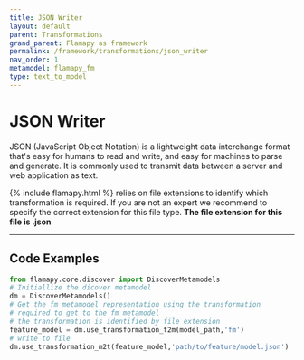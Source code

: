 ```yaml
---
title: JSON Writer
layout: default
parent: Transformations
grand_parent: Flamapy as framework
permalink: /framework/transformations/json_writer
nav_order: 1
metamodel: flamapy_fm
type: text_to_model
---
```


# JSON Writer
JSON (JavaScript Object Notation) is a lightweight data interchange format that's easy for humans to read and write, and easy for machines to parse and generate. It is commonly used to transmit data between a server and web application as text.

{% include flamapy.html %} relies on file extensions to identify which transformation is required. If you are not an expert we recommend to specify the correct extension for this file type. **The file extension for this file is .json**

---
## Code Examples
```python
from flamapy.core.discover import DiscoverMetamodels
# Initiallize the dicover metamodel
dm = DiscoverMetamodels()
# Get the fm metamodel representation using the transformation 
# required to get to the fm metamodel
# the transformation is identified by file extension 
feature_model = dm.use_transformation_t2m(model_path,'fm') 
# write to file
dm.use_transformation_m2t(feature_model,'path/to/feature/model.json')
```